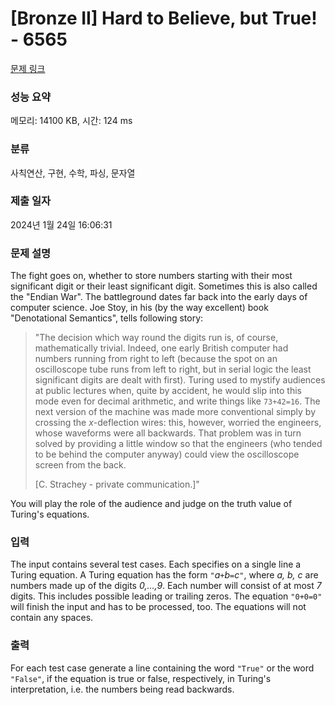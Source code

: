 # [Bronze II] Hard to Believe, but True! - 6565 

[문제 링크](https://www.acmicpc.net/problem/6565) 

### 성능 요약

메모리: 14100 KB, 시간: 124 ms

### 분류

사칙연산, 구현, 수학, 파싱, 문자열

### 제출 일자

2024년 1월 24일 16:06:31

### 문제 설명

<p>The fight goes on, whether to store numbers starting with their most significant digit or their least significant digit. Sometimes this is also called the "Endian War". The battleground dates far back into the early days of computer science. Joe Stoy, in his (by the way excellent) book "Denotational Semantics", tells following story:</p>

<blockquote>"The decision which way round the digits run is, of course, mathematically trivial. Indeed, one early British computer had numbers running from right to left (because the spot on an oscilloscope tube runs from left to right, but in serial logic the least significant digits are dealt with first). Turing used to mystify audiences at public lectures when, quite by accident, he would slip into this mode even for decimal arithmetic, and write things like <code>73+42=16</code>. The next version of the machine was made more conventional simply by crossing the <em>x</em>-deflection wires: this, however, worried the engineers, whose waveforms were all backwards. That problem was in turn solved by providing a little window so that the engineers (who tended to be behind the computer anyway) could view the oscilloscope screen from the back.

<p> </p>

<p>[C. Strachey - private communication.]"</p>
</blockquote>

<p>You will play the role of the audience and judge on the truth value of Turing's equations.</p>

### 입력 

 <p>The input contains several test cases. Each specifies on a single line a Turing equation. A Turing equation has the form <code>"</code><em>a</em><code>+</code><em>b</em><code>=</code><em>c</em><code>"</code>, where <em>a, b, c</em> are numbers made up of the digits <em>0,...,9</em>. Each number will consist of at most <em>7</em> digits. This includes possible leading or trailing zeros. The equation <code>"0+0=0"</code> will finish the input and has to be processed, too. The equations will not contain any spaces.</p>

### 출력 

 <p>For each test case generate a line containing the word <code>"True"</code> or the word <code>"False"</code>, if the equation is true or false, respectively, in Turing's interpretation, i.e. the numbers being read backwards.</p>

